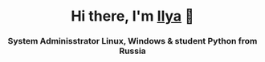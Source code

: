 <h1 align="center">Hi there, I'm <a href="https://daniilshat.ru/" target="_blank">Ilya</a> 👋</h1>
<h3 align="center">System Adminisstrator Linux, Windows & student Python from Russia</h3>
<!--
**ilkuru/ilkuru** is a ✨ _special_ ✨ repository because its `README.md` (this file) appears on your GitHub profile.

Here are some ideas to get you started:

- 🔭 I’m currently working on ...
- 🌱 I’m currently learning ...
- 👯 I’m looking to collaborate on ...
- 🤔 I’m looking for help with ...
- 💬 Ask me about ...
- 📫 How to reach me: ...
- 😄 Pronouns: ...
- ⚡ Fun fact: ...
-->
